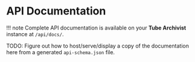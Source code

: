 # API Documentation

!!! note
    Complete API documentation is available on your **Tube Archivist** instance at `/api/docs/`.

TODO: Figure out how to host/serve/display a copy of the documentation here from a generated `api-schema.json` file.
